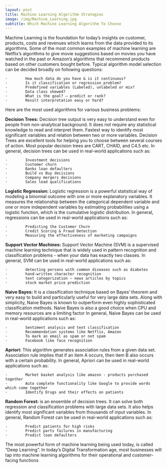 ```yaml
---
layout: post
title: Machine Learning Algorithm Strategies
image: /img/Machine_Learning.jpg
subtitle: Which Machine Learning Algorithm To Choose
---
```


Machine Learning is the foundation for today’s insights on customer, products, costs and revenues which learns from the data provided to its algorithms.
Some of the most common examples of machine learning are Netflix’s algorithms to give movie suggestions based on movies you have watched in the past or Amazon’s algorithms that recommend products based on other customers bought before.
Typical algorithm model selection can be decided broadly on following questions:
 
~~~
·        How much data do you have & is it continuous?  
·        Is it classification or regression problem? 
·        Predefined variables (Labeled), unlabeled or mix?
·        Data class skewed?
·        What is the goal? – predict or rank?
·        Result interpretation easy or hard?
~~~

Here are the most used algorithms for various business problems:
 
**Decision Trees:** Decision tree output is very easy to understand even for people from non-analytical background. It does not require any statistical knowledge to read and interpret them. Fastest way to identify most significant variables and relation between two or more variables. Decision Trees are excellent tools for helping you to choose between several courses of action. Most popular decision trees are CART, CHAID, and C4.5 etc.
In general, decision trees can be used in real-world applications such as:

~~~
·        Investment decisions
·        Customer churn
·        Banks loan defaulters
·        Build vs Buy decisions
·        Company mergers decisions
·        Sales lead qualifications
 ~~~
 
**Logistic Regression:** Logistic regression is a powerful statistical way of modeling a binomial outcome with one or more explanatory variables. It measures the relationship between the categorical dependent variable and one or more independent variables by estimating probabilities using a logistic function, which is the cumulative logistic distribution.
In general, regressions can be used in real-world applications such as:

~~~
·        Predicting the Customer Churn
·        Credit Scoring & Fraud Detection
·        Measuring the effectiveness of marketing campaigns
~~~

**Support Vector Machines:** Support Vector Machine (SVM) is a supervised machine learning technique that is widely used in pattern recognition and classification problems - when your data has exactly two classes.
In general, SVM can be used in real-world applications such as:

~~~
·        detecting persons with common diseases such as diabetes
·        hand-written character recognition
·        text categorization – news articles by topics
·        stock market price prediction
~~~

**Naive Bayes:** It is a classification technique based on Bayes’ theorem and very easy to build and particularly useful for very large data sets. Along with simplicity, Naive Bayes is known to outperform even highly sophisticated classification methods. Naive Bayes is also a good choice when CPU and memory resources are a limiting factor
In general, Naive Bayes can be used in real-world applications such as:

~~~
·        Sentiment analysis and text classification
·        Recommendation systems like Netflix, Amazon
·        To mark an email as spam or not spam
·        Facebook like face recognition
~~~
 
**Apriori:** This algorithm generates association rules from a given data set. Association rule implies that if an item A occurs, then item B also occurs with a certain probability.
In general, Apriori can be used in real-world applications such as:

~~~
·        Market basket analysis like amazon - products purchased together
·        Auto complete functionality like Google to provide words which come together
·        Identify Drugs and their effects on patients
~~~
 
**Random Forest:** is an ensemble of decision trees. It can solve both regression and classification problems with large data sets. It also helps identify most significant variables from thousands of input variables.
In general, Random Forest can be used in real-world applications such as:

~~~
·        Predict patients for high risks
·        Predict parts failures in manufacturing
·        Predict loan defaulters
~~~

The most powerful form of machine learning being used today, is called  “Deep Learning”.
In today’s  Digital Transformation age, most businesses will tap into machine learning algorithms for their operational and customer-facing functions
